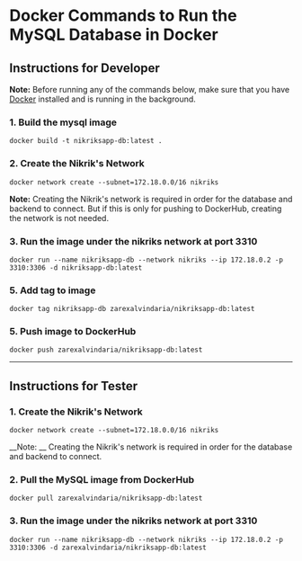 # Docker Commands to Run the MySQL Database in Docker



## Instructions for Developer

**Note:** Before running any of the commands below, make sure that you have [Docker](https://www.docker.com/products/docker-desktop) installed and is running in the background.




###  1. Build the mysql image
`docker build -t nikriksapp-db:latest .`

### 2. Create the Nikrik's Network

`docker network create --subnet=172.18.0.0/16 nikriks`

__Note:__ Creating the Nikrik's network is required in order for the database and backend to connect. But if this is only for pushing to DockerHub, creating the network is not needed.

### 3. Run the image under the nikriks network at port 3310
`docker run --name nikriksapp-db --network nikriks --ip 172.18.0.2 -p 3310:3306 -d nikriksapp-db:latest`

### 5. Add tag to image
`docker tag nikriksapp-db zarexalvindaria/nikriksapp-db:latest`

### 5. Push image to DockerHub
`docker push zarexalvindaria/nikriksapp-db:latest`



----------------------------

## Instructions for Tester

### 1. Create the Nikrik's Network

`docker network create --subnet=172.18.0.0/16 nikriks`

__Note: __ Creating the Nikrik's network is required in order for the database and backend to connect.

### 2. Pull the MySQL image from DockerHub
`docker pull zarexalvindaria/nikriksapp-db:latest`

### 3. Run the image under the nikriks network at port 3310
`docker run --name nikriksapp-db --network nikriks --ip 172.18.0.2 -p 3310:3306 -d zarexalvindaria/nikriksapp-db:latest`